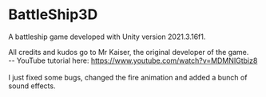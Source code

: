 # BattleShip3D
A battleship game developed with Unity version 2021.3.16f1.

All credits and kudos go to Mr Kaiser, the original developer of the game. <br/>  -- YouTube tutorial here: https://www.youtube.com/watch?v=MDMNIGtbiz8 <br/><br/>
I just fixed some bugs, changed the fire animation and added a bunch of sound effects.

